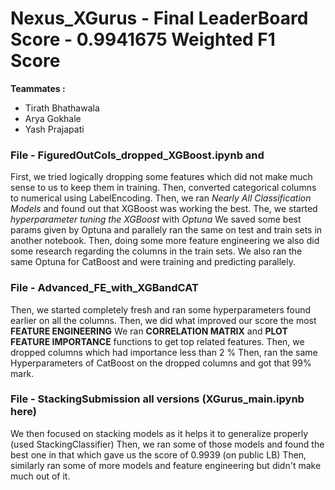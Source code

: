 # Nexus_XGurus - Final LeaderBoard Score - 0.9941675 Weighted F1 Score 
**Teammates :**
- Tirath Bhathawala
- Arya Gokhale
- Yash Prajapati

### File - FiguredOutCols_dropped_XGBoost.ipynb and 
First, we tried logically dropping some features which did not make much sense to us to keep them in training.
Then, converted categorical columns to numerical using LabelEncoding.
Then, we ran *Nearly All Classification Models* and found out that XGBoost was working the best.
The, we started *hyperparameter tuning the XGBoost* with *Optuna*
We saved some best params given by Optuna and parallely ran the same on test and train sets in another notebook.
Then, doing some more feature engineering we also did some research regarding the columns in the train sets.
We also ran the same Optuna for CatBoost and were training and predicting parallely.

### File - Advanced_FE_with_XGBandCAT
Then, we started completely fresh and ran some hyperparameters found earlier on all the columns.
Then, we did what improved our score the most **FEATURE ENGINEERING**
We ran **CORRELATION MATRIX** and **PLOT FEATURE IMPORTANCE** functions to get top related features.
Then, we dropped columns which had importance less than 2 %
Then, ran the same Hyperparameters of CatBoost on the dropped columns and got that 99% mark.

### File - StackingSubmission all versions (XGurus_main.ipynb here)
We then focused on stacking models as it helps it to generalize properly (used StackingClassifier)
Then, we ran some of those models and found the best one in that which gave us the score of 0.9939 (on public LB)
Then, similarly ran some of more models and feature engineering but didn't make much out of it.
